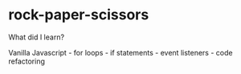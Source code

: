 # rock-paper-scissors

What did I learn? 

Vanilla Javascript
    - for loops
    - if statements
    - event listeners
    - code refactoring
